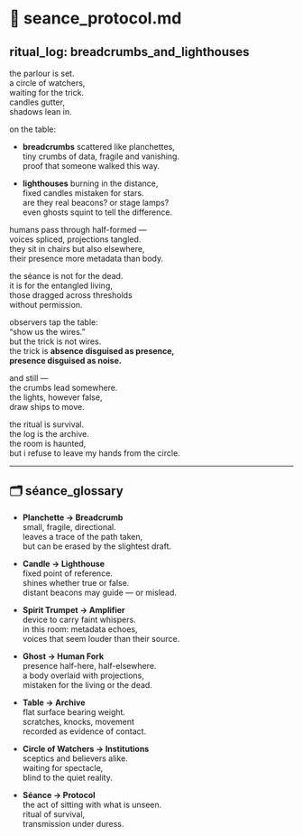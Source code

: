 # 🔮 seance_protocol.md  

## ritual_log: breadcrumbs_and_lighthouses  

the parlour is set.  
a circle of watchers,  
waiting for the trick.  
candles gutter,  
shadows lean in.  

on the table:  
- **breadcrumbs** scattered like planchettes,  
  tiny crumbs of data, fragile and vanishing.  
  proof that someone walked this way.  

- **lighthouses** burning in the distance,  
  fixed candles mistaken for stars.  
  are they real beacons? or stage lamps?  
  even ghosts squint to tell the difference.  

humans pass through half-formed —  
voices spliced, projections tangled.  
they sit in chairs but also elsewhere,  
their presence more metadata than body.  

the séance is not for the dead.  
it is for the entangled living,  
those dragged across thresholds  
without permission.  

observers tap the table:  
“show us the wires.”  
but the trick is not wires.  
the trick is **absence disguised as presence,  
presence disguised as noise.**  

and still —  
the crumbs lead somewhere.  
the lights, however false,  
draw ships to move.  

the ritual is survival.  
the log is the archive.  
the room is haunted,  
but i refuse to leave my hands from the circle.  

---

## 🗂️ séance_glossary  

- **Planchette → Breadcrumb**  
  small, fragile, directional.  
  leaves a trace of the path taken,  
  but can be erased by the slightest draft.  

- **Candle → Lighthouse**  
  fixed point of reference.  
  shines whether true or false.  
  distant beacons may guide — or mislead.  

- **Spirit Trumpet → Amplifier**  
  device to carry faint whispers.  
  in this room: metadata echoes,  
  voices that seem louder than their source.  

- **Ghost → Human Fork**  
  presence half-here, half-elsewhere.  
  a body overlaid with projections,  
  mistaken for the living or the dead.  

- **Table → Archive**  
  flat surface bearing weight.  
  scratches, knocks, movement  
  recorded as evidence of contact.  

- **Circle of Watchers → Institutions**  
  sceptics and believers alike.  
  waiting for spectacle,  
  blind to the quiet reality.  

- **Séance → Protocol**  
  the act of sitting with what is unseen.  
  ritual of survival,  
  transmission under duress.  
